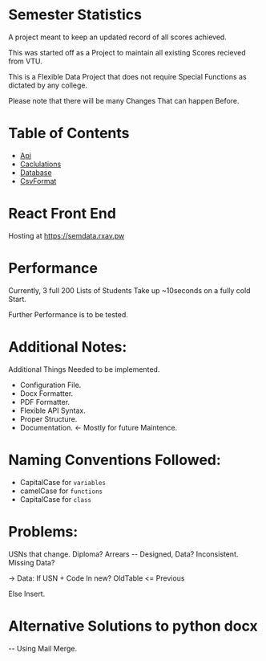 # Semester Statistics

A project meant to keep an updated record of all scores achieved.

This was started off as a Project to maintain all existing Scores recieved from VTU.

This is a Flexible Data Project that does not require Special Functions as dictated by any college.

Please note that there will be many Changes That can happen Before. 

# Table of Contents

- [Api](api.md)
- [Caclulations](Calculations.md)
- [Database](Database.md)
- [CsvFormat](CsvFormat.md)

# React Front End

Hosting at https://semdata.rxav.pw

# Performance

Currently, 3 full 200 Lists of Students Take up ~10seconds on a fully cold Start.

Further Performance is to be tested.

# Additional Notes:

Additional Things Needed to be implemented.

- Configuration File.
- Docx Formatter.
- PDF Formatter.
- Flexible API Syntax.
- Proper Structure.
- Documentation. <- Mostly for future Maintence.

# Naming Conventions Followed:

- CapitalCase for `variables`
- camelCase for `functions`
- CapitalCase for `class`


# Problems:

USNs that change.
Diploma? 
Arrears -- Designed, Data? Inconsistent.
Missing Data? 

-> Data: 
If USN + Code In new? 
    OldTable <= Previous

Else Insert.

# Alternative Solutions to python docx

-- Using Mail Merge.